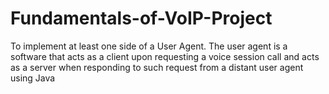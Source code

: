 # Fundamentals-of-VoIP-Project
To implement at least one side of a User Agent. The user agent is a software that acts as a  client upon requesting a voice session call and acts as a server when responding to such request from a distant user agent using Java
